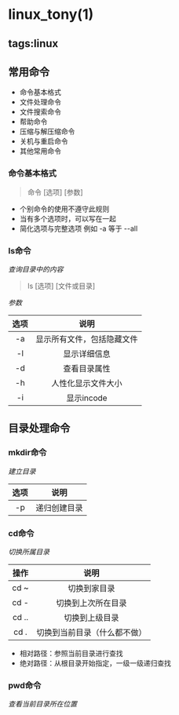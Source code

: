 ﻿# linux_tony(1)

tags:linux
---

## 常用命令
* 命令基本格式
* 文件处理命令
* 文件搜索命令
* 帮助命令
* 压缩与解压缩命令
* 关机与重启命令
* 其他常用命令

### 命令基本格式

>命令 [选项] [参数]
    
* 个别命令的使用不遵守此规则
* 当有多个选项时，可以写在一起
* 简化选项与完整选项 例如 -a 等于 --all

### ls命令
*查询目录中的内容*

>ls [选项] [文件或目录]

*参数*

|选项| 说明 |
|:--:|:-:|
|-a|显示所有文件，包括隐藏文件|
|-l|显示详细信息|
|-d|查看目录属性|
|-h|人性化显示文件大小|
|-i|显示incode|

## 目录处理命令
### mkdir命令
*建立目录*

|选项|说明|
|:-:|:-:|
|-p|递归创建目录|

### cd命令
*切换所属目录*

|操作|说明|
|:-:|:-:|
|cd ~|切换到家目录|
|cd -|切换到上次所在目录|
|cd ..|切换到上级目录|
|cd .|切换到当前目录（什么都不做）|


* 相对路径：参照当前目录进行查找
* 绝对路径：从根目录开始指定，一级一级递归查找


### pwd命令
*查看当前目录所在位置*


